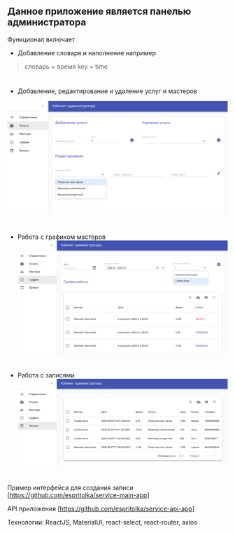 ## Данное приложение является панелью администратора

Функционал включает
  
  - Добавление словаря и наполнение например
  > словарь = время  key = time
  #
  - Добавление, редактирование и удаление услуг и мастеров
 
  ![screen1](screens/screen1.png)
  #

  - Работа с графиком мастеров
  ![screen2](screens/screen2.png)
  #

  - Работа с записями
  ![screen3](screens/screen3.png)
  #

  Пример интерфейса для создания записи [https://github.com/espritolka/service-main-app]

  API приложения [https://github.com/espritolka/service-api-app]

  Технологии: ReactJS, MaterialUI, react-select, react-router, axios